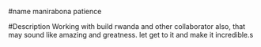 #name
manirabona patience

#Description
Working with build rwanda and other collaborator also, that may sound like amazing and greatness.
let get to it and make it incredible.s